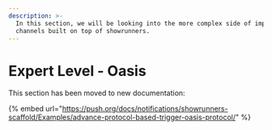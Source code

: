 ```yaml
---
description: >-
  In this section, we will be looking into the more complex side of implementing
  channels built on top of showrunners.
---
```


# Expert Level - Oasis

This section has been moved to new documentation:

{% embed url="https://push.org/docs/notifications/showrunners-scaffold/Examples/advance-protocol-based-trigger-oasis-protocol/" %}
